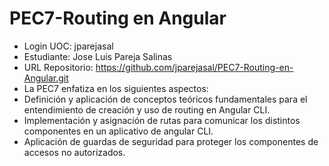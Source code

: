 # PEC7-Routing en Angular
* Login UOC: jparejasal
* Estudiante: Jose Luis Pareja Salinas
* URL Repositorio: https://github.com/jparejasal/PEC7-Routing-en-Angular.git
* La PEC7 enfatiza en los siguientes aspectos:
* Definición y aplicación de conceptos teóricos fundamentales para el entendimiento de creación y uso de routing en Angular CLI.
* Implementación y asignación de rutas para comunicar los distintos componentes en un aplicativo de angular CLI.
* Aplicación de guardas de seguridad para proteger los componentes de accesos no autorizados.
 
